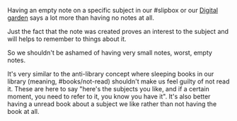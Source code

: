 Having an empty note on a specific subject in our #slipbox or our [Digital garden](Digital%20garden.md) says a lot more than having no notes at all. 

Just the fact that the note was created proves an interest to the subject and will helps to remember to things about it. 

So we shouldn't be ashamed of having very small notes, worst, empty notes. 

It's very similar to the anti-library concept where sleeping books in our library (meaning, #books/not-read) shouldn't make us feel guilty of not read it. These are here to say "here's the subjects you like, and if a certain moment, you need to refer to it, you know you have it". It's also better having a unread book about a subject we like rather than not having the book at all. 
